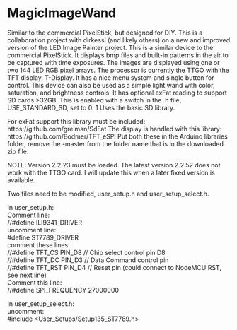 # MagicImageWand
Similar to the commercial PixelStick, but designed for DIY.
This is a collaboration project with dirkessl (and likely others) on a new and improved version of the LED Image Painter project.
This is a similar device to the commercial PixelStick. It displays bmp files and built-in patterns in the air to be captured with time exposures.
The images are displayed using one or two 144 LED RGB pixel arrays.
The processor is currently the TTGO with the TFT display. T-Display.
It has a nice menu system and single button for control.
This device can also be used as a simple light wand with color, saturation, and brightness controls.
It has optional exFat reading to support SD cards >32GB. This is enabled with a switch in the .h file, USE_STANDARD_SD, set to 0. 1 Uses the basic SD library.
<p>For exFat support this library must be included: https://github.com/greiman/SdFat
The display is handled with this library: https://github.com/Bodmer/TFT_eSPI
Put both these in the Arduino libraries folder, remove the -master from the folder name that is in the downloaded zip file.
<p>NOTE: Version 2.2.23 must be loaded. The latest version 2.2.52 does not work with the TTGO card. I will update this when a later fixed version is available.
<p>Two files need to be modified, user_setup.h and user_setup_select.h.

<p>In user_setup.h:
<br>Comment line:
<br>//#define ILI9341_DRIVER
<br>uncomment line:
<br>#define ST7789_DRIVER  
<br>comment these lines:
<br>//#define TFT_CS   PIN_D8  // Chip select control pin D8
<br>//#define TFT_DC   PIN_D3  // Data Command control pin
<br>//#define TFT_RST  PIN_D4  // Reset pin (could connect to NodeMCU RST, see next line)
<br>Comment this line:
<br>//#define SPI_FREQUENCY  27000000
<p>In user_setup_select.h:
<br>uncomment:
<br>#include &ltUser_Setups/Setup135_ST7789.h&gt
